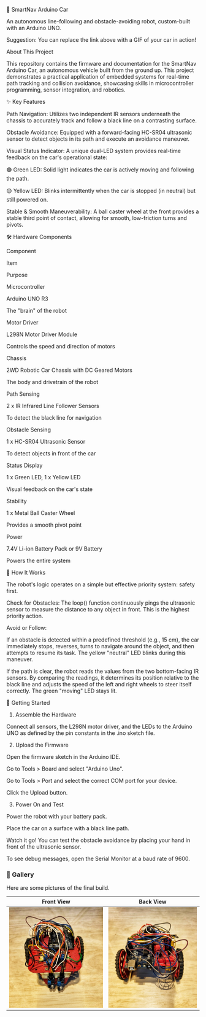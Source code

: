 🚗 SmartNav Arduino Car

An autonomous line-following and obstacle-avoiding robot, custom-built with an Arduino UNO.

Suggestion: You can replace the link above with a GIF of your car in action!

About This Project

This repository contains the firmware and documentation for the SmartNav Arduino Car, an autonomous vehicle built from the ground up. This project demonstrates a practical application of embedded systems for real-time path tracking and collision avoidance, showcasing skills in microcontroller programming, sensor integration, and robotics.

✨ Key Features

Path Navigation: Utilizes two independent IR sensors underneath the chassis to accurately track and follow a black line on a contrasting surface.

Obstacle Avoidance: Equipped with a forward-facing HC-SR04 ultrasonic sensor to detect objects in its path and execute an avoidance maneuver.

Visual Status Indicator: A unique dual-LED system provides real-time feedback on the car's operational state:

🟢 Green LED: Solid light indicates the car is actively moving and following the path.

🟡 Yellow LED: Blinks intermittently when the car is stopped (in neutral) but still powered on.

Stable & Smooth Maneuverability: A ball caster wheel at the front provides a stable third point of contact, allowing for smooth, low-friction turns and pivots.

🛠️ Hardware Components

Component

Item

Purpose

Microcontroller

Arduino UNO R3

The "brain" of the robot

Motor Driver

L298N Motor Driver Module

Controls the speed and direction of motors

Chassis

2WD Robotic Car Chassis with DC Geared Motors

The body and drivetrain of the robot

Path Sensing

2 x IR Infrared Line Follower Sensors

To detect the black line for navigation

Obstacle Sensing

1 x HC-SR04 Ultrasonic Sensor

To detect objects in front of the car

Status Display

1 x Green LED, 1 x Yellow LED

Visual feedback on the car's state

Stability

1 x Metal Ball Caster Wheel

Provides a smooth pivot point

Power

7.4V Li-ion Battery Pack or 9V Battery

Powers the entire system

🧠 How It Works

The robot's logic operates on a simple but effective priority system: safety first.

Check for Obstacles: The loop() function continuously pings the ultrasonic sensor to measure the distance to any object in front. This is the highest priority action.

Avoid or Follow:

If an obstacle is detected within a predefined threshold (e.g., 15 cm), the car immediately stops, reverses, turns to navigate around the object, and then attempts to resume its task. The yellow "neutral" LED blinks during this maneuver.

If the path is clear, the robot reads the values from the two bottom-facing IR sensors. By comparing the readings, it determines its position relative to the black line and adjusts the speed of the left and right wheels to steer itself correctly. The green "moving" LED stays lit.

🚀 Getting Started

1. Assemble the Hardware

Connect all sensors, the L298N motor driver, and the LEDs to the Arduino UNO as defined by the pin constants in the .ino sketch file.

2. Upload the Firmware

Open the firmware sketch in the Arduino IDE.

Go to Tools > Board and select "Arduino Uno".

Go to Tools > Port and select the correct COM port for your device.

Click the Upload button.

3. Power On and Test

Power the robot with your battery pack.

Place the car on a surface with a black line path.

Watch it go! You can test the obstacle avoidance by placing your hand in front of the ultrasonic sensor.

To see debug messages, open the Serial Monitor at a baud rate of 9600.

### 📸 Gallery

Here are some pictures of the final build.

| Front View | Back View |
| :---: | :---: |
| ![Front View of the SmartNav Car](https://raw.githubusercontent.com/soumyajitchattopadhyay/SmartNav-Arduino-Car/main/images/IMG_3635.PNG) | ![Back View of the SmartNav Car](https://raw.githubusercontent.com/soumyajitchattopadhyay/SmartNav-Arduino-Car/main/images/IMG_3637.PNG) |
